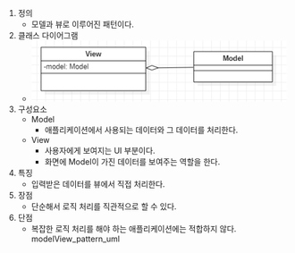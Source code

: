 1. 정의
   - 모델과 뷰로 이루어진 패턴이다.
2. 클래스 다이어그램
   - ![모델뷰 패턴 클래스다이어그램](./img/modelView_pattern_uml.png)
3. 구성요소
   - Model
     - 애플리케이션에서 사용되는 데이터와 그 데이터를 처리한다.
   - View
     - 사용자에게 보여지는 UI 부분이다.
     - 화면에 Model이 가진 데이터를 보여주는 역할을 한다.
4. 특징
   - 입력받은 데이터를 뷰에서 직접 처리한다.
5. 장점
   - 단순해서 로직 처리를 직관적으로 할 수 있다.
6. 단점
   - 복잡한 로직 처리를 해야 하는 애플리케이션에는 적합하지 않다.
     modelView_pattern_uml

